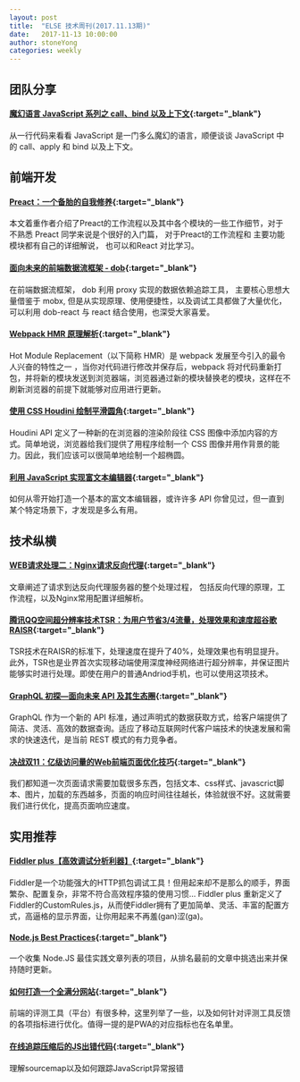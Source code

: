 ```yaml
---
layout: post
title:  "ELSE 技术周刊(2017.11.13期)"
date:   2017-11-13 10:00:00
author: stoneYong
categories: weekly
---
```


## 团队分享

#### [魔幻语言 JavaScript 系列之 call、bind 以及上下文](https://zhuanlan.zhihu.com/p/30902765){:target="_blank"}

从一行代码来看看 JavaScript 是一门多么魔幻的语言，顺便谈谈 JavaScript 中的 call、apply 和 bind 以及上下文。

## 前端开发

#### [Preact：一个备胎的自我修养](https://zhuanlan.zhihu.com/p/30796007){:target="_blank"}
本文着重作者介绍了Preact的工作流程以及其中各个模块的一些工作细节，对于不熟悉 Preact 同学来说是个很好的入门篇， 对于Preact的工作流程和 主要功能模块都有自己的详细解说， 也可以和React 对比学习。

#### [面向未来的前端数据流框架 - dob](https://github.com/ascoders/blog/issues/22){:target="_blank"}
在前端数据流框架， dob 利用 proxy 实现的数据依赖追踪工具， 主要核心思想大量借鉴于 mobx,  但是从实现原理、使用便捷性，以及调试工具都做了大量优化， 可以利用 dob-react 与 react 结合使用，也深受大家喜爱。

####  [Webpack HMR 原理解析](https://zhuanlan.zhihu.com/p/30669007){:target="_blank"}
Hot Module Replacement（以下简称 HMR）是 webpack 发展至今引入的最令人兴奋的特性之一 ，当你对代码进行修改并保存后，webpack 将对代码重新打包，并将新的模块发送到浏览器端，浏览器通过新的模块替换老的模块，这样在不刷新浏览器的前提下就能够对应用进行更新。

#### [使用 CSS Houdini 绘制平滑圆角](https://jhuang.me/2017/11/07/%E4%BD%BF%E7%94%A8-CSS-Houdini-%E7%BB%98%E5%88%B6%E5%B9%B3%E6%BB%91%E5%9C%86%E8%A7%92/){:target="_blank"}
Houdini API 定义了一种新的在浏览器的渲染阶段往 CSS 图像中添加内容的方式。简单地说，浏览器给我们提供了用程序绘制一个 CSS 图像并用作背景的能力。因此，我们应该可以很简单地绘制一个超椭圆。

#### [利用 JavaScript 实现富文本编辑器](http://eux.baidu.com/blog/2017/11/%E5%88%A9%E7%94%A8-javascript-%E5%AE%9E%E7%8E%B0%E5%AF%8C%E6%96%87%E6%9C%AC%E7%BC%96%E8%BE%91%E5%99%A8){:target="_blank"}

如何从零开始打造一个基本的富文本编辑器，或许许多 API 你曾见过，但一直到某个特定场景下，才发现是多么有用。

## 技术纵横

#### [WEB请求处理二：Nginx请求反向代理](http://www.jianshu.com/p/bed000e1830b){:target="_blank"}
文章阐述了请求到达反向代理服务器的整个处理过程， 包括反向代理的原理，工作流程，以及Nginx常用配置详细解析。

#### [腾讯QQ空间超分辨率技术TSR：为用户节省3/4流量，处理效果和速度超谷歌RAISR](https://www.leiphone.com/news/201710/c0GICjRacVyzHKIM.html){:target="_blank"}

TSR技术在RAISR的标准下，处理速度在提升了40%，处理效果也有明显提升。此外，TSR也是业界首次实现移动端使用深度神经网络进行超分辨率，并保证图片能够实时进行处理。即使在用户的普通Andriod手机，也可以使用这项技术。

#### [GraphQL 初探—面向未来 API 及其生态圈](https://zhuanlan.zhihu.com/p/30701842?group_id=911936474128961536){:target="_blank"}
GraphQL 作为一个新的 API 标准，通过声明式的数据获取方式，给客户端提供了简洁、灵活、高效的数据查询。适应了移动互联网时代客户端技术的快速发展和需求的快速迭代，是当前 REST 模式的有力竞争者。

#### [决战双11：亿级访问量的Web前端页面优化技巧](https://www.toutiao.com/a6486787524172710414/?tt_from=mobile_qq&utm_campaign=client_share&app=news_article&utm_source=mobile_qq&iid=17386646174&utm_medium=toutiao_ios){:target="_blank"}

我们都知道一次页面请求需要加载很多东西，包括文本、css样式、javascrict脚本、图片，加载的东西越多，页面的响应时间往往越长，体验就很不好。这就需要我们进行优化，提高页面响应速度。


## 实用推荐

#### [Fiddler plus【高效调试分析利器】](http://blog.csdn.net/ankvps/article/details/76445339){:target="_blank"}

Fiddler是一个功能强大的HTTP抓包调试工具！但用起来却不是那么的顺手，界面繁杂、配置复杂，非常不符合高效程序猿的使用习惯… Fiddler plus 重新定义了Fiddler的CustomRules.js，从而使Fiddler拥有了更加简单、灵活、丰富的配置方式，高逼格的显示界面，让你用起来不再羞(gan)涩(ga)。

#### [Node.js Best Practices](https://github.com/i0natan/nodebestpractices){:target="_blank"}

一个收集 Node.JS 最佳实践文章列表的项目，从排名最前的文章中挑选出来并保持随时更新。

#### [如何打造一个全满分网站](https://segmentfault.com/a/1190000011867361){:target="_blank"}

前端的评测工具（平台）有很多种，这里列举了一些，以及如何针对评测工具反馈的各项指标进行优化。值得一提的是PWA的对应指标也在名单里。

#### [在线追踪压缩后的JS出错代码](https://zhuanlan.zhihu.com/p/30760361?refer=FrontendMagazine){:target="_blank"}

理解sourcemap以及如何跟踪JavaScript异常报错



